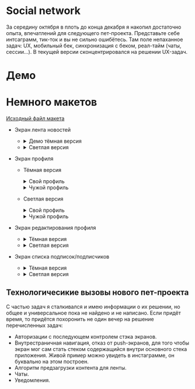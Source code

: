 # Social network

 За середину октября в плоть до конца декабря я накопил достаточно опыта, впечатлений для следующего 
 пет-проекта. Представьте себе интсаграмм, тик-ток и вы не сильно ошибётесь. Там поле непаханное
 задач: UX, мобильный бек, синхронизация с беком, реал-тайм (чаты, сессии...). В текущей версии 
 сконцентрировался на решении UX-задач.

# Демо

# Немного макетов

[Исходный файл макета][MaketLink]

 - Экран лента новостей
    - <details>
        <summary>Демо тёмная версия</summary>
     
         ![FlowDark1][FlowDark1]
         
         ![FlowDark2][FlowDark2]
         
         ![FlowDark3][FlowDark3]
         
         ![FlowDark4][FlowDark4]
         
         ![FlowDark5][FlowDark5]
         
         ![FlowDark6][FlowDark6]
         
         ![FlowDark7][FlowDark7]
         
         ![FlowDark8][FlowDark8]
         
         ![FlowDark9][FlowDark9]
         
         ![FlowDark10][FlowDark10]
         
         ![FlowDark11][FlowDark11]
         
         ![FlowDark12][FlowDark12]
         
         ![FlowDark12][FlowDarkAlt13]
         
         ![FlowDark12][FlowDarkAlt14]  
         
    </details>
    
    - <details>
       <summary>Светлая версия</summary>
       
         ![FlowLight1][FlowLight1]     
           
         ![FlowLight2][FlowLight2]   
              
         ![FlowLight3][FlowLight3]     
           
         ![FlowLight4][FlowLight4]   
             
         ![FlowLight5][FlowLight5]   
             
         ![FlowLight6][FlowLight6]  
              
         ![FlowLight7][FlowLight7]    
            
         ![FlowLight8][FlowLight8]    
            
         ![FlowLight9][FlowLight9]     
           
         ![FlowLight10][FlowLight10]   
             
         ![FlowLight10][FlowLight11]   
             
         ![FlowLight11][FlowLightAlt12]  
         
         ![FlowLight12][FlowLightAlt13]  
    </details>   

 
 - Экран профиля
 
    - Тёмная версия
       
        <details>
           <summary>Свой профиль</summary>
             
        ![ProfileDark1][ProfileDarkOwn]
          
        ![ProfileDark2][ProfileDarkOwn2]
      
       </details>
      
        <details>
           <summary>Чужой профиль</summary>
             
         ![ProfileDark3][ProfileDarkOther]
              
         ![ProfileDark4][ProfileDarkOther2]
        </details>  
     
    - Светлая версия
      
       <details>
           <summary>Свой профиль</summary>
             
        ![ProfileLight1][ProfileLightOwn]
              
        ![ProfileLight2][ProfileLightOwn2]
       </details> 
      
      <details>
          <summary>Чужой профиль</summary>
          
       ![ProfileLight3][ProfileLightOther]
         
       ![ProfileLight4][ProfileLightOther2]
      </details> 
  
  - Экран редактирования профиля
    
    - <details>
      <summary>Тёмная версия</summary>
         
         ![edit profile dark 1][EditProfileDark1]
         
         ![edit profile dark 2][EditProfileDark2]
    </details>  
    
    - <details>
      <summary>Светлая версия</summary>
         
       ![edit profile light 1][EditProfileLight1]
       ![edit profile light 2][EditProfileLight2]
    </details> 

 - Экран списка подписок/подписчиков
     
    - <details>
      <summary>Тёмная версия</summary>
          
      ![subscription dark 1][SubscriptionDark1]
        
      ![subscription dark 2][SubscriptionDark2]
     </details>  
     
     - <details>
        <summary>Светлая версия</summary>
          
        ![subscription light 1][SubscriptionLight1]
        ![subscription light 2][SubscriptionLight2]
     </details> 
 
  ## Технологичесикие вызовы нового пет-проекта
  С частью задач я сталкивался и имею информации о их решении, но общее и универсальное пока не 
  найдено и не написано. Если придёт время, то придётся похоронить не один вечер на решение 
  перечисленных задач:
  - Авторизации с последующем контролем стэка экранов.
  - Внутрестраничная навигация, отказ от push-экранов, для того чтобы экран мог сам стать стеком 
  содержащийся внутри основного стека приложения. Живой пример можно увидеть в инстаграмме, он
   буквально на этом построен.
  - Алгоритм предзагрузки контента для ленты.
  - Чаты.
  - Уведомления.

[MaketLink]:<https://github.com/iebrosalin/mobile/blob/master/readme/flutter/social_network/maket.drawio>

[FlowDark1]:<https://github.com/iebrosalin/mobile/blob/master/readme/flutter/social_network/unpublish/dark/flow/main/flow_1.png>
[FlowDark2]:<https://github.com/iebrosalin/mobile/blob/master/readme/flutter/social_network/unpublish/dark/flow/main/flow_2.png>
[FlowDark3]:<https://github.com/iebrosalin/mobile/blob/master/readme/flutter/social_network/unpublish/dark/flow/main/flow_3.png>
[FlowDark4]:<https://github.com/iebrosalin/mobile/blob/master/readme/flutter/social_network/unpublish/dark/flow/main/flow_4.png>
[FlowDark5]:<https://github.com/iebrosalin/mobile/blob/master/readme/flutter/social_network/unpublish/dark/flow/main/flow_5.png>
[FlowDark6]:<https://github.com/iebrosalin/mobile/blob/master/readme/flutter/social_network/unpublish/dark/flow/main/flow_6.png>
[FlowDark7]:<https://github.com/iebrosalin/mobile/blob/master/readme/flutter/social_network/unpublish/dark/flow/main/flow_7.png>
[FlowDark8]:<https://github.com/iebrosalin/mobile/blob/master/readme/flutter/social_network/unpublish/dark/flow/main/flow_8.png>
[FlowDark9]:<https://github.com/iebrosalin/mobile/blob/master/readme/flutter/social_network/unpublish/dark/flow/main/flow_9.png>
[FlowDark10]:<https://github.com/iebrosalin/mobile/blob/master/readme/flutter/social_network/unpublish/dark/flow/main/flow_10.png>
[FlowDark11]:<https://github.com/iebrosalin/mobile/blob/master/readme/flutter/social_network/unpublish/dark/flow/main/flow_11.png>
[FlowDark12]:<https://github.com/iebrosalin/mobile/blob/master/readme/flutter/social_network/unpublish/dark/flow/main/flow_12.png>

[FlowDarkAlt13]:<https://github.com/iebrosalin/mobile/blob/master/readme/flutter/social_network/unpublish/dark/flow/alt/flow_13.png>
[FlowDarkAlt14]:<https://github.com/iebrosalin/mobile/blob/master/readme/flutter/social_network/unpublish/dark/flow/alt/flow_14.png>

[FlowLight1]:<https://github.com/iebrosalin/mobile/blob/master/readme/flutter/social_network/unpublish/light/flow/main/flow_1.png>
[FlowLight2]:<https://github.com/iebrosalin/mobile/blob/master/readme/flutter/social_network/unpublish/light/flow/main/flow_2.png>
[FlowLight3]:<https://github.com/iebrosalin/mobile/blob/master/readme/flutter/social_network/unpublish/light/flow/main/flow_3.png>
[FlowLight4]:<https://github.com/iebrosalin/mobile/blob/master/readme/flutter/social_network/unpublish/light/flow/main/flow_4.png>
[FlowLight5]:<https://github.com/iebrosalin/mobile/blob/master/readme/flutter/social_network/unpublish/light/flow/main/flow_5.png>
[FlowLight6]:<https://github.com/iebrosalin/mobile/blob/master/readme/flutter/social_network/unpublish/light/flow/main/flow_6.png>
[FlowLight7]:<https://github.com/iebrosalin/mobile/blob/master/readme/flutter/social_network/unpublish/light/flow/main/flow_7.png>
[FlowLight8]:<https://github.com/iebrosalin/mobile/blob/master/readme/flutter/social_network/unpublish/light/flow/main/flow_8.png>
[FlowLight9]:<https://github.com/iebrosalin/mobile/blob/master/readme/flutter/social_network/unpublish/light/flow/main/flow_9.png>
[FlowLight10]:<https://github.com/iebrosalin/mobile/blob/master/readme/flutter/social_network/unpublish/light/flow/main/flow_10.png>
[FlowLight11]:<https://github.com/iebrosalin/mobile/blob/master/readme/flutter/social_network/unpublish/light/flow/main/flow_11.png>
     
[FlowLightAlt12]:<https://github.com/iebrosalin/mobile/blob/master/readme/flutter/social_network/unpublish/light/flow/alt/flow_12.png>
[FlowLightAlt13]:<https://github.com/iebrosalin/mobile/blob/master/readme/flutter/social_network/unpublish/light/flow/alt/flow_13.png>

[ProfileDarkOwn]:<https://github.com/iebrosalin/mobile/blob/master/readme/flutter/social_network/unpublish/dark/profile/light/own.png>
[ProfileDarkOwn2]:<https://github.com/iebrosalin/mobile/blob/master/readme/flutter/social_network/unpublish/dark/profile/dark/own.png>
[ProfileDarkOther]:<https://github.com/iebrosalin/mobile/blob/master/readme/flutter/social_network/unpublish/dark/profile/dark/other.png>
[ProfileDarkOther2]:<https://github.com/iebrosalin/mobile/blob/master/readme/flutter/social_network/unpublish/dark/profile/light/other.png>

[ProfileLightOwn]:<https://github.com/iebrosalin/mobile/blob/master/readme/flutter/social_network/unpublish/light/profile/light/own.png>
[ProfileLightOwn2]:<https://github.com/iebrosalin/mobile/blob/master/readme/flutter/social_network/unpublish/light/profile/dark/own.png>
[ProfileLightOther]:<https://github.com/iebrosalin/mobile/blob/master/readme/flutter/social_network/unpublish/light/profile/light/other.png>
[ProfileLightOther2]:<https://github.com/iebrosalin/mobile/blob/master/readme/flutter/social_network/unpublish/light/profile/dark/other.png>

[EditProfileDark1]:<https://github.com/iebrosalin/mobile/blob/master/readme/flutter/social_network/unpublish/dark/edit_profile/edit_profile_1.png>
[EditProfileDark2]:<https://github.com/iebrosalin/mobile/blob/master/readme/flutter/social_network/unpublish/dark/edit_profile/edit_profile_2.png>

[EditProfileLight1]:<https://github.com/iebrosalin/mobile/blob/master/readme/flutter/social_network/unpublish/light/edit_profile/edit_profile_1.png>
[EditProfileLight2]:<https://github.com/iebrosalin/mobile/blob/master/readme/flutter/social_network/unpublish/light/edit_profile/edit_profile_2.png>

[SubscriptionDark1]:<https://github.com/iebrosalin/mobile/blob/master/readme/flutter/social_network/unpublish/dark/subscription/subscription_1.png>
[SubscriptionDark2]:<https://github.com/iebrosalin/mobile/blob/master/readme/flutter/social_network/unpublish/darkt/subscription/subscription_2.png>

[SubscriptionLight1]:<https://github.com/iebrosalin/mobile/blob/master/readme/flutter/social_network/unpublish/light/subscription/subscription_1.png>
[SubscriptionLight2]:<https://github.com/iebrosalin/mobile/blob/master/readme/flutter/social_network/unpublish/light/subscription/subscription_2.png>
